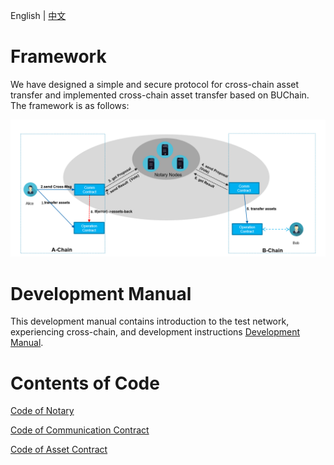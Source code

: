 English | [中文](ReadMe_CN.md) 

# Framework

We have designed a simple and secure protocol for cross-chain asset transfer and implemented cross-chain asset transfer based on BUChain.
The framework is as follows:

![](frame.png)


# Development Manual

This development manual contains introduction to the test network, experiencing cross-chain, and development instructions
[Development Manual](https://github.com/zjg555543/bubichain-v3/blob/feature/crosschain/docs/cross_chain/Dev_Manual_CN.md "Development Manual").


# Contents of Code 

[Code of Notary](https://github.com/zjg555543/bubichain-v3/tree/feature/crosschain/src/notary "Code of Notary")

[Code of Communication Contract](https://github.com/zjg555543/bubichain-v3/blob/feature/crosschain/docs/cross_chain/cross_comm.js "Code of Communication Contract")

[Code of Asset Contract](https://github.com/zjg555543/bubichain-v3/blob/feature/crosschain/docs/cross_chain/cross_asset.js "Code of Asset Contract")